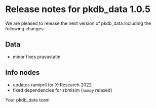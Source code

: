 # Release notes for pkdb_data 1.0.5

We are pleased to release the next version of pkdb_data including the
following changes:

## Data
- minor fixes pravastatin

## Info nodes
- updates ramipril for X-Research 2022
- fixed dependencies for sbmlsim (`numpy` relaxed)

Your pkdb_data team

